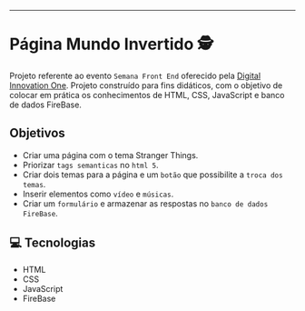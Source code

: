 

-----

# Página Mundo Invertido 🕵️

Projeto referente ao evento `Semana Front End` oferecido pela [Digital Innovation One](https://digitalinnovation.one/). Projeto construído para fins didáticos, com o objetivo de colocar em prática os conhecimentos de HTML, CSS, JavaScript e banco de dados FireBase.

## Objetivos

* Criar uma página com o tema Stranger Things.
* Priorizar `tags semanticas` no `html 5`.
* Criar dois temas para a página e um `botão` que possibilite a `troca dos temas`.
* Inserir elementos como `vídeo` e `músicas`.
* Criar um `formulário` e armazenar as respostas no `banco de dados FireBase`.


## 💻 Tecnologias

* HTML
* CSS
* JavaScript
* FireBase
